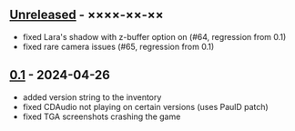 ## [Unreleased](https://github.com/LostArtefacts/TR2X/compare/stable...develop) - ××××-××-××
- fixed Lara's shadow with z-buffer option on (#64, regression from 0.1)
- fixed rare camera issues (#65, regression from 0.1)

## [0.1](https://github.com/rr-/TR2X/compare/...0.1) - 2024-04-26
- added version string to the inventory
- fixed CDAudio not playing on certain versions (uses PaulD patch)
- fixed TGA screenshots crashing the game
